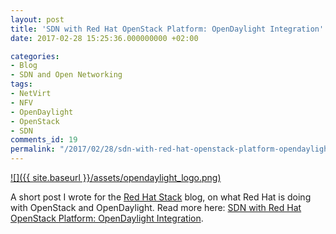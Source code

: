 ```yaml
---
layout: post
title: 'SDN with Red Hat OpenStack Platform: OpenDaylight Integration'
date: 2017-02-28 15:25:36.000000000 +02:00

categories:
- Blog
- SDN and Open Networking
tags:
- NetVirt
- NFV
- OpenDaylight
- OpenStack
- SDN
comments_id: 19
permalink: "/2017/02/28/sdn-with-red-hat-openstack-platform-opendaylight-integration/"
---
```

[![]({{ site.baseurl }}/assets/opendaylight_logo.png)](http://redhatstackblog.redhat.com/2017/02/28/sdn-with-red-hat-openstack-platform-opendaylight-integration/)

A short post I wrote for the [Red Hat Stack](http://redhatstackblog.redhat.com) blog, on what Red Hat is doing with OpenStack and OpenDaylight. Read more here:&nbsp;[SDN with Red Hat OpenStack Platform: OpenDaylight Integration](http://redhatstackblog.redhat.com/2017/02/28/sdn-with-red-hat-openstack-platform-opendaylight-integration/).

